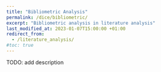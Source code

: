 ```yaml
---
title: "Bibliometric Analysis"
permalink: /dice/bibliometric/
excerpt: "Bibliometric analysis in literature analysis"
last_modified_at: 2023-01-07T15:00:00 +01:00
redirect_from:
  - /literature_analysis/
#toc: true
---
```


TODO: add description
